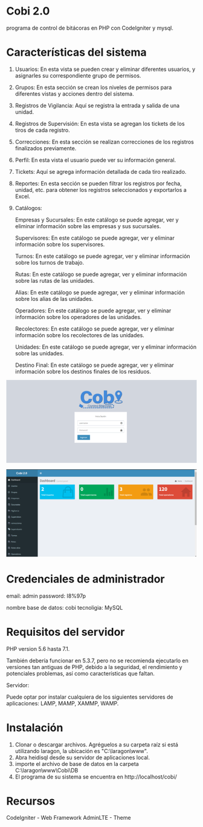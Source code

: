 # Cobi 2.0

programa de control de bitácoras en PHP con CodeIgniter y mysql.

# Características del sistema

1.	Usuarios:
    En esta vista se pueden crear y eliminar diferentes usuarios, y asignarles su correspondiente grupo de permisos.

2.	Grupos:
    En esta sección se crean los niveles de permisos para diferentes vistas y acciones dentro del sistema.

3.	Registros de Vigilancia:
    Aquí se registra la entrada y salida de una unidad.

4.	Registros de Supervisión:
    En esta vista se agregan los tickets de los tiros de cada registro.

5.	Correcciones:
    En esta sección se realizan correcciones de los registros finalizados previamente.

6.	Perfil:
    En esta vista el usuario puede ver su información general.

7.	Tickets:
    Aquí se agrega información detallada de cada tiro realizado.

8.	Reportes:
    En esta sección se pueden filtrar los registros por fecha, unidad, etc. para obtener los registros seleccionados y exportarlos a Excel.

9.	Catálogos:

    Empresas y Sucursales: En este catálogo se puede agregar, ver y eliminar información sobre las empresas y sus sucursales.

    Supervisores: En este catálogo se puede agregar, ver y eliminar información sobre los supervisores.

    Turnos: En este catálogo se puede agregar, ver y eliminar información sobre los turnos de trabajo.

    Rutas: En este catálogo se puede agregar, ver y eliminar información sobre las rutas de las unidades.

    Alias: En este catálogo se puede agregar, ver y eliminar información sobre los alias de las unidades.

    Operadores: En este catálogo se puede agregar, ver y eliminar información sobre los operadores de las unidades.

    Recolectores: En este catálogo se puede agregar, ver y eliminar información sobre los recolectores de las unidades.

    Unidades: En este catálogo se puede agregar, ver y eliminar información sobre las unidades.

    Destino Final: En este catálogo se puede agregar, ver y eliminar información sobre los destinos finales de los residuos.

![Login](assets/images/screenshots/Login.png)

![dashboard](assets/images/screenshots/dashboard.png)

# Credenciales de administrador

email: admin
password: I8%97p

nombre base de datos: cobi
tecnoligia: MySQL

# Requisitos del servidor

PHP version 5.6 hasta 7.1.

También debería funcionar en 5.3.7, pero no se recomienda ejecutarlo en
versiones tan antiguas de PHP, debido a la seguridad, el rendimiento y potenciales
problemas, así como características que faltan.

Servidor:

Puede optar por instalar cualquiera de los siguientes servidores de aplicaciones: LAMP, MAMP, XAMMP, WAMP.

# Instalación

1. Clonar o descargar archivos. Agréguelos a su carpeta raíz si está utilizando laragon, la ubicación es "C:\laragon\www\".
2. Abra heidisql desde su servidor de aplicaciones local.
3. importe el archivo de base de datos en la carpeta C:\laragon\www\Cobi\DB
4. El programa de su sistema se encuentra en http://localhost/cobi/

# Recursos

CodeIgniter - Web Framework
AdminLTE - Theme
